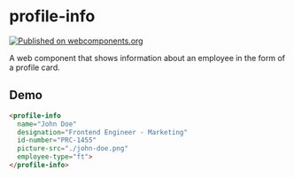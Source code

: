 # profile-info

[![Published on webcomponents.org](https://img.shields.io/badge/webcomponents.org-published-blue.svg)](https://www.webcomponents.org/element/profile_info_tetsumote)

A web component that shows information about an employee in the form of a profile card.

## Demo

<!--
```
<custom-element-demo>
  <template>
    <script type="module">

      import ProfileInfo from './ProfileInfo.js';

      // We are now defining the custom element
      customElements.define('profile-info', ProfileInfo);
    </script>
    <profile-info
      name="John Doe"
      designation="Frontend Engineer - Marketing"
      id-number="PRC-1455"
      picture-src="./john-doe.png"
      employee-type="ft">
    </profile-info>
  </template>
</custom-element-demo>
```
-->
```html
<profile-info
  name="John Doe"
  designation="Frontend Engineer - Marketing"
  id-number="PRC-1455"
  picture-src="./john-doe.png"
  employee-type="ft">
</profile-info>
```
